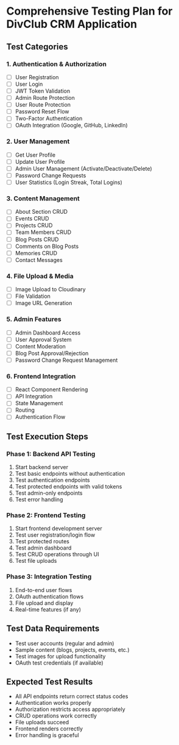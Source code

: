 # Comprehensive Testing Plan for DivClub CRM Application

## Test Categories

### 1. Authentication & Authorization
- [ ] User Registration
- [ ] User Login
- [ ] JWT Token Validation
- [ ] Admin Route Protection
- [ ] User Route Protection
- [ ] Password Reset Flow
- [ ] Two-Factor Authentication
- [ ] OAuth Integration (Google, GitHub, LinkedIn)

### 2. User Management
- [ ] Get User Profile
- [ ] Update User Profile
- [ ] Admin User Management (Activate/Deactivate/Delete)
- [ ] Password Change Requests
- [ ] User Statistics (Login Streak, Total Logins)

### 3. Content Management
- [ ] About Section CRUD
- [ ] Events CRUD
- [ ] Projects CRUD
- [ ] Team Members CRUD
- [ ] Blog Posts CRUD
- [ ] Comments on Blog Posts
- [ ] Memories CRUD
- [ ] Contact Messages

### 4. File Upload & Media
- [ ] Image Upload to Cloudinary
- [ ] File Validation
- [ ] Image URL Generation

### 5. Admin Features
- [ ] Admin Dashboard Access
- [ ] User Approval System
- [ ] Content Moderation
- [ ] Blog Post Approval/Rejection
- [ ] Password Change Request Management

### 6. Frontend Integration
- [ ] React Component Rendering
- [ ] API Integration
- [ ] State Management
- [ ] Routing
- [ ] Authentication Flow

## Test Execution Steps

### Phase 1: Backend API Testing
1. Start backend server
2. Test basic endpoints without authentication
3. Test authentication endpoints
4. Test protected endpoints with valid tokens
5. Test admin-only endpoints
6. Test error handling

### Phase 2: Frontend Testing
1. Start frontend development server
2. Test user registration/login flow
3. Test protected routes
4. Test admin dashboard
5. Test CRUD operations through UI
6. Test file uploads

### Phase 3: Integration Testing
1. End-to-end user flows
2. OAuth authentication flows
3. File upload and display
4. Real-time features (if any)

## Test Data Requirements
- Test user accounts (regular and admin)
- Sample content (blogs, projects, events, etc.)
- Test images for upload functionality
- OAuth test credentials (if available)

## Expected Test Results
- All API endpoints return correct status codes
- Authentication works properly
- Authorization restricts access appropriately
- CRUD operations work correctly
- File uploads succeed
- Frontend renders correctly
- Error handling is graceful
